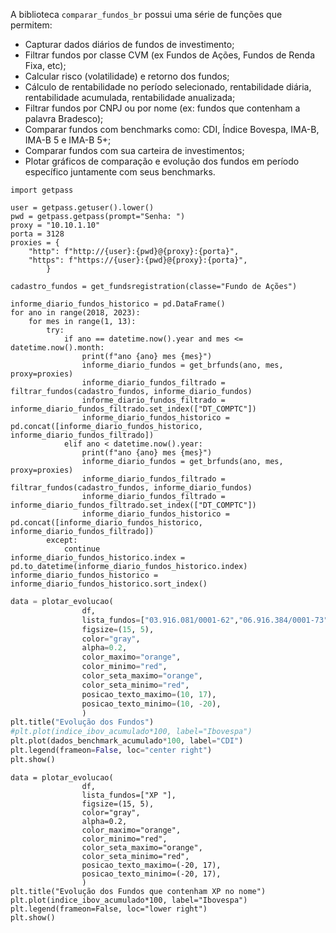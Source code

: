 A biblioteca `comparar_fundos_br` possui uma série de funções que permitem:

- Capturar dados diários de fundos de investimento;
- Filtrar fundos por classe CVM (ex Fundos de Ações, Fundos de Renda Fixa, etc);
- Calcular risco (volatilidade) e retorno dos fundos;
- Cálculo de rentabilidade no período selecionado, rentabilidade diária, rentabilidade acumulada, rentabilidade anualizada;
- Filtrar fundos por CNPJ ou por nome (ex: fundos que contenham a palavra Bradesco);
- Comparar fundos com benchmarks como: CDI, Índice Bovespa, IMA-B, IMA-B 5 e IMA-B 5+;
- Comparar fundos com sua carteira de investimentos;
- Plotar gráficos de comparação e evolução dos fundos em período específico juntamente com seus benchmarks.

```
import getpass

user = getpass.getuser().lower()
pwd = getpass.getpass(prompt="Senha: ")
proxy = "10.10.1.10"
porta = 3128
proxies = {
    "http": f"http://{user}:{pwd}@{proxy}:{porta}",
    "https": f"https://{user}:{pwd}@{proxy}:{porta}",
		}
```

```
cadastro_fundos = get_fundsregistration(classe="Fundo de Ações")

informe_diario_fundos_historico = pd.DataFrame()
for ano in range(2018, 2023):
    for mes in range(1, 13):
        try:
            if ano == datetime.now().year and mes <= datetime.now().month:
                print(f"ano {ano} mes {mes}")
                informe_diario_fundos = get_brfunds(ano, mes, proxy=proxies)
                informe_diario_fundos_filtrado = filtrar_fundos(cadastro_fundos, informe_diario_fundos)
                informe_diario_fundos_filtrado = informe_diario_fundos_filtrado.set_index(["DT_COMPTC"])
                informe_diario_fundos_historico = pd.concat([informe_diario_fundos_historico, informe_diario_fundos_filtrado])
            elif ano < datetime.now().year:
                print(f"ano {ano} mes {mes}")
                informe_diario_fundos = get_brfunds(ano, mes, proxy=proxies)
                informe_diario_fundos_filtrado = filtrar_fundos(cadastro_fundos, informe_diario_fundos)
                informe_diario_fundos_filtrado = informe_diario_fundos_filtrado.set_index(["DT_COMPTC"])
                informe_diario_fundos_historico = pd.concat([informe_diario_fundos_historico, informe_diario_fundos_filtrado])
        except:
            continue
informe_diario_fundos_historico.index = pd.to_datetime(informe_diario_fundos_historico.index)
informe_diario_fundos_historico = informe_diario_fundos_historico.sort_index()
```


```python
data = plotar_evolucao(
                df,
                lista_fundos=["03.916.081/0001-62","06.916.384/0001-73"],
                figsize=(15, 5),
                color="gray",
                alpha=0.2,
                color_maximo="orange",
                color_minimo="red",
                color_seta_maximo="orange",
                color_seta_minimo="red",
                posicao_texto_maximo=(10, 17),
                posicao_texto_minimo=(10, -20),
                )
plt.title("Evolução dos Fundos")
#plt.plot(indice_ibov_acumulado*100, label="Ibovespa")
plt.plot(dados_benchmark_acumulado*100, label="CDI")
plt.legend(frameon=False, loc="center right")
plt.show()
```

```
data = plotar_evolucao(
                df,
                lista_fundos=["XP "],
                figsize=(15, 5),
                color="gray",
                alpha=0.2,
                color_maximo="orange",
                color_minimo="red",
                color_seta_maximo="orange",
                color_seta_minimo="red",
                posicao_texto_maximo=(-20, 17),
                posicao_texto_minimo=(-20, 17),
                )
plt.title("Evolução dos Fundos que contenham XP no nome")
plt.plot(indice_ibov_acumulado*100, label="Ibovespa")
plt.legend(frameon=False, loc="lower right")
plt.show()
```
